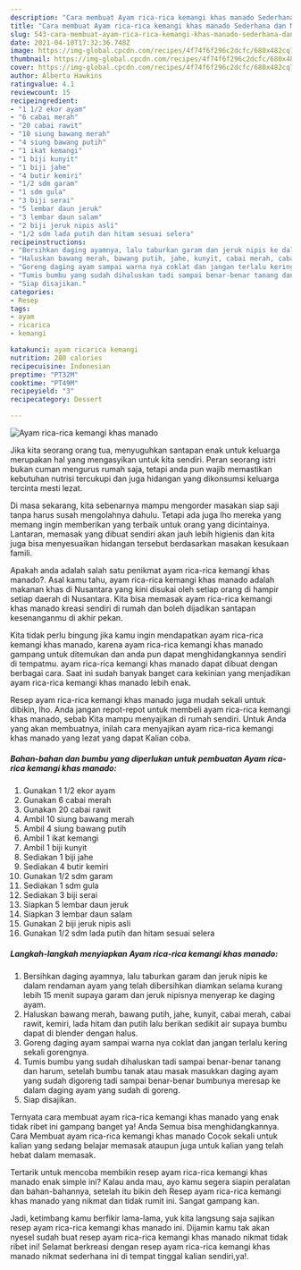 ```yaml
---
description: "Cara membuat Ayam rica-rica kemangi khas manado Sederhana dan Mudah Dibuat"
title: "Cara membuat Ayam rica-rica kemangi khas manado Sederhana dan Mudah Dibuat"
slug: 543-cara-membuat-ayam-rica-rica-kemangi-khas-manado-sederhana-dan-mudah-dibuat
date: 2021-04-10T17:32:36.748Z
image: https://img-global.cpcdn.com/recipes/4f74f6f296c2dcfc/680x482cq70/ayam-rica-rica-kemangi-khas-manado-foto-resep-utama.jpg
thumbnail: https://img-global.cpcdn.com/recipes/4f74f6f296c2dcfc/680x482cq70/ayam-rica-rica-kemangi-khas-manado-foto-resep-utama.jpg
cover: https://img-global.cpcdn.com/recipes/4f74f6f296c2dcfc/680x482cq70/ayam-rica-rica-kemangi-khas-manado-foto-resep-utama.jpg
author: Alberta Hawkins
ratingvalue: 4.1
reviewcount: 15
recipeingredient:
- "1 1/2 ekor ayam"
- "6 cabai merah"
- "20 cabai rawit"
- "10 siung bawang merah"
- "4 siung bawang putih"
- "1 ikat kemangi"
- "1 biji kunyit"
- "1 biji jahe"
- "4 butir kemiri"
- "1/2 sdm garam"
- "1 sdm gula"
- "3 biji serai"
- "5 lembar daun jeruk"
- "3 lembar daun salam"
- "2 biji jeruk nipis asli"
- "1/2 sdm lada putih dan hitam sesuai selera"
recipeinstructions:
- "Bersihkan daging ayamnya, lalu taburkan garam dan jeruk nipis ke dalam rendaman ayam yang telah dibersihkan diamkan selama kurang lebih 15 menit supaya garam dan jeruk nipisnya menyerap ke daging ayam."
- "Haluskan bawang merah, bawang putih, jahe, kunyit, cabai merah, cabai rawit, kemiri, lada hitam dan putih lalu berikan sedikit air supaya bumbu dapat di blender dengan halus."
- "Goreng daging ayam sampai warna nya coklat dan jangan terlalu kering sekali gorengnya."
- "Tumis bumbu yang sudah dihaluskan tadi sampai benar-benar tanang dan harum, setelah bumbu tanak atau masak masukkan daging ayam yang sudah digoreng tadi sampai benar-benar bumbunya meresap ke dalam daging ayam yang sudah di goreng."
- "Siap disajikan."
categories:
- Resep
tags:
- ayam
- ricarica
- kemangi

katakunci: ayam ricarica kemangi 
nutrition: 280 calories
recipecuisine: Indonesian
preptime: "PT32M"
cooktime: "PT49M"
recipeyield: "3"
recipecategory: Dessert

---
```



![Ayam rica-rica kemangi khas manado](https://img-global.cpcdn.com/recipes/4f74f6f296c2dcfc/680x482cq70/ayam-rica-rica-kemangi-khas-manado-foto-resep-utama.jpg)

Jika kita seorang orang tua, menyuguhkan santapan enak untuk keluarga merupakan hal yang mengasyikan untuk kita sendiri. Peran seorang istri bukan cuman mengurus rumah saja, tetapi anda pun wajib memastikan kebutuhan nutrisi tercukupi dan juga hidangan yang dikonsumsi keluarga tercinta mesti lezat.

Di masa  sekarang, kita sebenarnya mampu mengorder masakan siap saji tanpa harus susah mengolahnya dahulu. Tetapi ada juga lho mereka yang memang ingin memberikan yang terbaik untuk orang yang dicintainya. Lantaran, memasak yang dibuat sendiri akan jauh lebih higienis dan kita juga bisa menyesuaikan hidangan tersebut berdasarkan masakan kesukaan famili. 



Apakah anda adalah salah satu penikmat ayam rica-rica kemangi khas manado?. Asal kamu tahu, ayam rica-rica kemangi khas manado adalah makanan khas di Nusantara yang kini disukai oleh setiap orang di hampir setiap daerah di Nusantara. Kita bisa memasak ayam rica-rica kemangi khas manado kreasi sendiri di rumah dan boleh dijadikan santapan kesenanganmu di akhir pekan.

Kita tidak perlu bingung jika kamu ingin mendapatkan ayam rica-rica kemangi khas manado, karena ayam rica-rica kemangi khas manado gampang untuk ditemukan dan anda pun dapat menghidangkannya sendiri di tempatmu. ayam rica-rica kemangi khas manado dapat dibuat dengan berbagai cara. Saat ini sudah banyak banget cara kekinian yang menjadikan ayam rica-rica kemangi khas manado lebih enak.

Resep ayam rica-rica kemangi khas manado juga mudah sekali untuk dibikin, lho. Anda jangan repot-repot untuk membeli ayam rica-rica kemangi khas manado, sebab Kita mampu menyajikan di rumah sendiri. Untuk Anda yang akan membuatnya, inilah cara menyajikan ayam rica-rica kemangi khas manado yang lezat yang dapat Kalian coba.

<!--inarticleads1-->

##### Bahan-bahan dan bumbu yang diperlukan untuk pembuatan Ayam rica-rica kemangi khas manado:

1. Gunakan 1 1/2 ekor ayam
1. Gunakan 6 cabai merah
1. Gunakan 20 cabai rawit
1. Ambil 10 siung bawang merah
1. Ambil 4 siung bawang putih
1. Ambil 1 ikat kemangi
1. Ambil 1 biji kunyit
1. Sediakan 1 biji jahe
1. Sediakan 4 butir kemiri
1. Gunakan 1/2 sdm garam
1. Sediakan 1 sdm gula
1. Sediakan 3 biji serai
1. Siapkan 5 lembar daun jeruk
1. Siapkan 3 lembar daun salam
1. Gunakan 2 biji jeruk nipis asli
1. Gunakan 1/2 sdm lada putih dan hitam sesuai selera




<!--inarticleads2-->

##### Langkah-langkah menyiapkan Ayam rica-rica kemangi khas manado:

1. Bersihkan daging ayamnya, lalu taburkan garam dan jeruk nipis ke dalam rendaman ayam yang telah dibersihkan diamkan selama kurang lebih 15 menit supaya garam dan jeruk nipisnya menyerap ke daging ayam.
1. Haluskan bawang merah, bawang putih, jahe, kunyit, cabai merah, cabai rawit, kemiri, lada hitam dan putih lalu berikan sedikit air supaya bumbu dapat di blender dengan halus.
1. Goreng daging ayam sampai warna nya coklat dan jangan terlalu kering sekali gorengnya.
1. Tumis bumbu yang sudah dihaluskan tadi sampai benar-benar tanang dan harum, setelah bumbu tanak atau masak masukkan daging ayam yang sudah digoreng tadi sampai benar-benar bumbunya meresap ke dalam daging ayam yang sudah di goreng.
1. Siap disajikan.




Ternyata cara membuat ayam rica-rica kemangi khas manado yang enak tidak ribet ini gampang banget ya! Anda Semua bisa menghidangkannya. Cara Membuat ayam rica-rica kemangi khas manado Cocok sekali untuk kalian yang sedang belajar memasak ataupun juga untuk kalian yang telah hebat dalam memasak.

Tertarik untuk mencoba membikin resep ayam rica-rica kemangi khas manado enak simple ini? Kalau anda mau, ayo kamu segera siapin peralatan dan bahan-bahannya, setelah itu bikin deh Resep ayam rica-rica kemangi khas manado yang nikmat dan tidak rumit ini. Sangat gampang kan. 

Jadi, ketimbang kamu berfikir lama-lama, yuk kita langsung saja sajikan resep ayam rica-rica kemangi khas manado ini. Dijamin kamu tak akan nyesel sudah buat resep ayam rica-rica kemangi khas manado nikmat tidak ribet ini! Selamat berkreasi dengan resep ayam rica-rica kemangi khas manado nikmat sederhana ini di tempat tinggal kalian sendiri,ya!.

